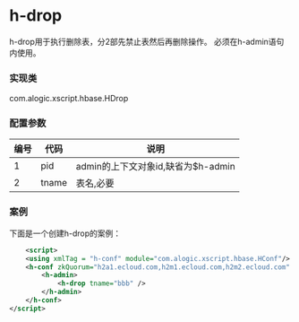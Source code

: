h-drop
========

h-drop用于执行删除表，分2部先禁止表然后再删除操作。
必须在h-admin语句内使用。


### 实现类

com.alogic.xscript.hbase.HDrop


### 配置参数

| 编号 | 代码 | 说明 |
| ---- | ---- | ---- |
| 1 | pid | admin的上下文对象id,缺省为$h-admin | 
| 2 | tname | 表名,必要 | 


### 案例

下面是一个创建h-drop的案例：

```xml
	<script>
	<using xmlTag = "h-conf" module="com.alogic.xscript.hbase.HConf"/>
	<h-conf zkQuorum="h2a1.ecloud.com,h2m1.ecloud.com,h2m2.ecloud.com" zkParent="/hbase-secure">
		<h-admin>
			<h-drop tname="bbb" />
		</h-admin>
	</h-conf>
</script>
```
